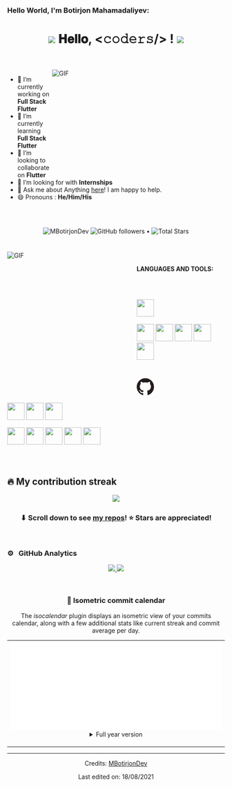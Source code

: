 ### Hello World, I'm Botirjon Mahamadaliyev:

<h1 align="center">
  <a target="_blank">
    <img src="https://github.com/JayantGoel001/JayantGoel001/blob/master/GIF/Earth.gif" width="24px" style="max-width:100%;">
  </a>
  𝐇𝐞𝐥𝐥𝐨, &lt;𝚌𝚘𝚍𝚎𝚛𝚜/&gt; !
  <a target="_blank">
    <img src="https://github.com/JayantGoel001/JayantGoel001/blob/master/GIF/Hi.gif" width="40px" />
  </a>
</h1>

<br/>
<br/>
<a target="_blank">
  <img align="right" height="250" width="400" alt="GIF" src="https://github.com/JayantGoel001/JayantGoel001/blob/master/GIF/code.gif">
</a>

- 🔭 I’m currently working on **Full Stack Flutter**
- 🌱 I’m currently learning **Full Stack Flutter**
- 👯 I’m looking to collaborate on **Flutter**
- 🤔 I’m looking for with **Internships**
- 💬 Ask me about Anything [here](https://github.com/MBotirjonDev)! I am happy to help.
- 😄 Pronouns : **He/Him/His**


<br/>
<br/>


<p align="center">  
  <img src="https://komarev.com/ghpvc/?username=MBotirjonDev" alt="MBotirjonDev" />
  <img alt="GitHub followers" src="https://img.shields.io/github/followers/MBotirjonDev?label=Followers&style=social"> •   
  <img src="https://img.shields.io/github/stars/MBotirjonDev?label=Stars" alt="Total Stars">
</p>




#

<a target="_blank"><img align="left" height="300" width="300" alt="GIF" src="https://github.com/JayantGoel001/JayantGoel001/blob/master/GIF/github.gif"></a>
<br/>


**LANGUAGES AND TOOLS:**  


<br/>
<br/>

<code><img height="40" width="40" src="https://upload.wikimedia.org/wikipedia/commons/thumb/1/18/C_Programming_Language.svg/1200px-C_Programming_Language.svg.png"></code>

<code><img height="40" width="40" src="https://upload.wikimedia.org/wikipedia/commons/thumb/c/c3/Python-logo-notext.svg/1200px-Python-logo-notext.svg.png"></code>
<code><img height="40" width="40" src="https://www.edgica.com/wp-content/files/django-logo-big.jpg"></code>
<code><img height="40" width="40" src="https://image.pngaaa.com/400/23400-middle.png"></code>
<code><img height="40" width="40" src="https://ih1.redbubble.net/image.1057190231.1918/pp,840x830-pad,1000x1000,f8f8f8.u1.jpg"></code>
<code><img height="40" width="40" src="https://upload.wikimedia.org/wikipedia/commons/thumb/d/d9/Node.js_logo.svg/1280px-Node.js_logo.svg.png"></code>


#

<code><img height="40" width="40" src="https://raw.githubusercontent.com/github/explore/80688e429a7d4ef2fca1e82350fe8e3517d3494d/topics/github-api/github-api.png"></code>

<code><img height="40" width="40" src="https://upload.wikimedia.org/wikipedia/commons/a/ab/Linux_Logo_in_Linux_Libertine_Font.svg"></code>
<code><img height="40" width="40" src="https://cdn-icons-png.flaticon.com/512/2/2235.png"></code>
<code><img height="40" width="40" src="https://upload.wikimedia.org/wikipedia/commons/thumb/5/5f/Windows_logo_-_2012.svg/1200px-Windows_logo_-_2012.svg.png"></code>

<code><img height="40" width="40" src="https://firebase.google.com/images/brand-guidelines/logo-logomark.png?hl=zh-cn"></code>
<code><img height="40" width="40" src="https://1000logos.net/wp-content/uploads/2020/08/MongoDB-Emblem.jpg"></code>
<code><img height="40" width="40" src="https://e7.pngegg.com/pngimages/778/255/png-clipart-sqlite-database-android-mysql-android-text-logo-thumbnail.png"></code>
<code><img height="40" width="40" src="https://recursospython.com/wp-content/uploads/2019/02/python-qt.png"></code>
<code><img height="40" width="40" src="https://play-lh.googleusercontent.com/hB9t3Z-mi284_49HA3nAuhO-W5Cyhje7r2P9McdgORoVCd-0SV54c12NMQWLHnqALw"></code>





<br/>

#
## 🔥 My contribution streak

<p align="center">
  <a href="https://github.com/MBotirjonDev/github-readme-streak-stats">
    <img src="https://github-readme-streak-stats.herokuapp.com/?user=MBotirjonDev#version3"/>
  </a>
</p>

<h3 align="center">⬇ Scroll down to see <a href="https://github.com/MBotirjonDev?tab=repositories">my repos</a>! ⭐ Stars are appreciated!</h3>




<br/>

### ⚙️ &nbsp; GitHub Analytics

<p align="center">
<a href="https://github.com/MBotirjonDev">
  <img height="180em" src="https://github-readme-stats-eight-theta.vercel.app/api?username=MBotirjonDev&show_icons=true&theme=vue-light&include_all_commits=true&count_private=true" />
  <img height="180em" src="https://github-readme-stats-eight-theta.vercel.app/api/top-langs/?username=MBotirjonDev&layout=compact&exclude_lang=java+r&theme=vue-light" />
</a>
</p>



<div align="center">


<br/>




### 📅 Isometric commit calendar

The *isocalendar* plugin displays an isometric view of your commits calendar, along with a few additional stats like current streak and commit average per day.

<table>
  <td align="center">
    <img src="https://github.com/lowlighter/lowlighter/blob/master/metrics.plugin.isocalendar.svg">
    <details><summary>Full year version</summary>
      <img src="https://github.com/lowlighter/lowlighter/blob/master/metrics.plugin.isocalendar.fullyear.svg">
    </details>
    <img width="900" height="1" alt="">
    
  </td>
</table>


------
Credits: [MBotirjonDev](https://github.com/MBotirjonDev)

Last edited on: 18/08/2021
